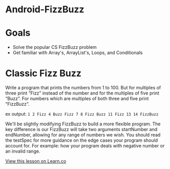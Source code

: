 

# Android-FizzBuzz

# Goals 

* Solve the popular CS FizzBuzz problem  
* Get familiar with Array's, ArrayList's, Loops, and Conditionals

# Classic Fizz Buzz
Write a program that prints the numbers from 1 to 100. But for multiples of three print “Fizz” instead of the number and for the multiples of five print “Buzz”. For numbers which are multiples of both three and five print “FizzBuzz”.

ex output: 
` 1 2 Fizz 4 Buzz Fizz 7 8 Fizz Buzz 11 Fizz 13 14 FizzBuzz `
 
We'll be slightly modifying FizzBuzz to build a more flexible program.  The key difference is our FizzBuzz will take two arguments startNumber and endNumber, allowing for any range of numbers we wish.  You should read the testSpec for more guidance on the edge cases your program should account for.  For example: how your program deals with negative number or an invalid range.  

<a href='https://learn.co/lessons/Android-FizzBuzz' data-visibility='hidden'>View this lesson on Learn.co</a>
